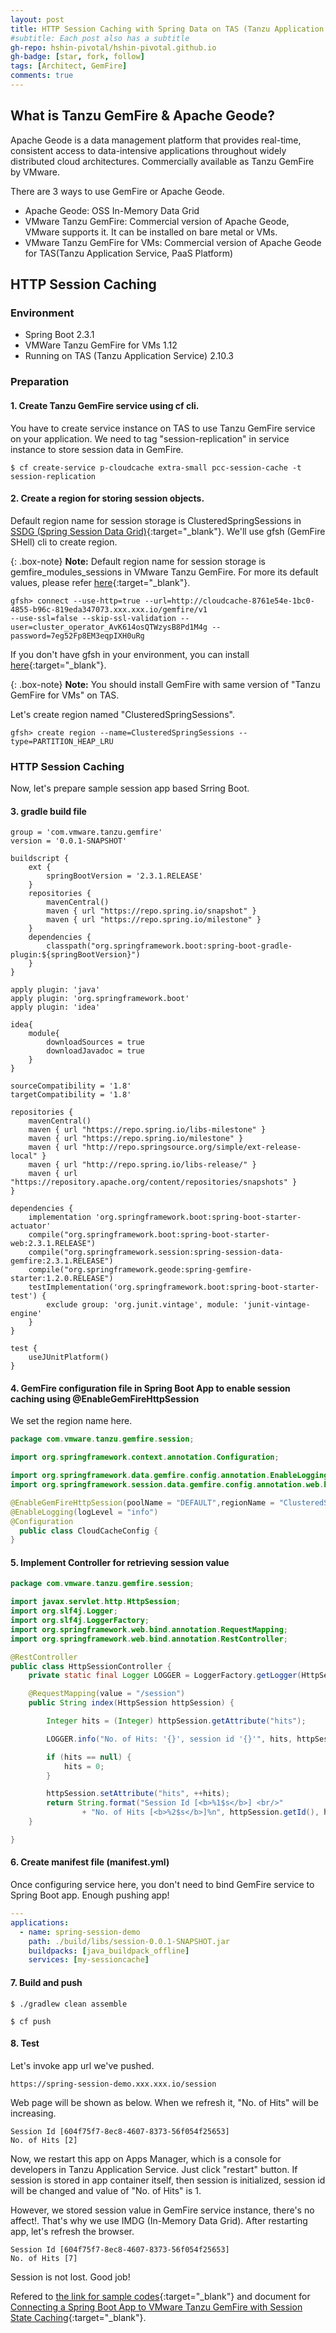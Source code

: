 ```yaml
---
layout: post
title: HTTP Session Caching with Spring Data on TAS (Tanzu Application Service)
#subtitle: Each post also has a subtitle
gh-repo: hshin-pivotal/hshin-pivotal.github.io
gh-badge: [star, fork, follow]
tags: [Architect, GemFire]
comments: true
---
```


## What is Tanzu GemFire & Apache Geode?

Apache Geode is a data management platform that provides real-time, consistent access to data-intensive applications throughout widely distributed cloud architectures. Commercially available as Tanzu GemFire by VMware.

There are 3 ways to use GemFire or Apache Geode. 
- Apache Geode: OSS In-Memory Data Grid
- VMware Tanzu GemFire: Commercial version of Apache Geode, VMware supports it. It can be installed on bare metal or VMs.
- VMware Tanzu GemFire for VMs: Commercial version of Apache Geode for TAS(Tanzu Application Service, PaaS Platform)


## HTTP Session Caching

### Environment
- Spring Boot 2.3.1
- VMWare Tanzu GemFire for VMs 1.12
- Running on TAS (Tanzu Application Service) 2.10.3

### Preparation

#### 1. Create Tanzu GemFire service using cf cli.
You have to create service instance on TAS to use Tanzu GemFire service on your application. We need to tag "session-replication" in service instance to store session data in GemFire.

```shell
$ cf create-service p-cloudcache extra-small pcc-session-cache -t session-replication
```

#### 2. Create a region for storing session objects.
Default region name for session storage is ClusteredSpringSessions in [SSDG (Spring Session Data Grid)](https://spring.io/projects/spring-session-data-geode){:target="_blank"}. We'll use gfsh (GemFire SHell) cli to create region. 

{: .box-note}
**Note:** Default region name for session storage is gemfire_modules_sessions in VMware Tanzu GemFire. For more its default values, please refer [here](https://gemfire.docs.pivotal.io/910/geode/tools_modules/http_session_mgmt/tomcat_changing_gf_default_cfg.html){:target="_blank"}. 


```shell
gfsh> connect --use-http=true --url=http://cloudcache-8761e54e-1bc0-4855-b96c-819eda347073.xxx.xxx.io/gemfire/v1
--use-ssl=false --skip-ssl-validation --user=cluster_operator_AvK614osQTWzysB8Pd1M4g --password=7eg52Fp8EM3eqpIXH0uRg
```
If you don't have gfsh in your environment, you can install [here](2020-10-29-gemfire-installation-on-mac){:target="_blank"}. 

{: .box-note}
**Note:** You should install GemFire with same version of "Tanzu GemFire for VMs" on TAS.

Let's create region named "ClusteredSpringSessions".

```shell
gfsh> create region --name=ClusteredSpringSessions --type=PARTITION_HEAP_LRU
```

### HTTP Session Caching

Now, let's prepare sample session app based Srring Boot.

#### 3. gradle build file

```text
group = 'com.vmware.tanzu.gemfire'
version = '0.0.1-SNAPSHOT'

buildscript {
    ext {
        springBootVersion = '2.3.1.RELEASE'
    }
    repositories {
        mavenCentral()
        maven { url "https://repo.spring.io/snapshot" }
        maven { url "https://repo.spring.io/milestone" }
    }
    dependencies {
        classpath("org.springframework.boot:spring-boot-gradle-plugin:${springBootVersion}")
    }
}

apply plugin: 'java'
apply plugin: 'org.springframework.boot'
apply plugin: 'idea'

idea{
    module{
        downloadSources = true
        downloadJavadoc = true
    }
}

sourceCompatibility = '1.8'
targetCompatibility = '1.8'

repositories {
    mavenCentral()
    maven { url "https://repo.spring.io/libs-milestone" }
    maven { url "https://repo.spring.io/milestone" }
    maven { url "http://repo.springsource.org/simple/ext-release-local" }
    maven { url "http://repo.spring.io/libs-release/" }
    maven { url "https://repository.apache.org/content/repositories/snapshots" }
}

dependencies {
    implementation 'org.springframework.boot:spring-boot-starter-actuator'
    compile("org.springframework.boot:spring-boot-starter-web:2.3.1.RELEASE")
    compile("org.springframework.session:spring-session-data-gemfire:2.3.1.RELEASE")
    compile("org.springframework.geode:spring-gemfire-starter:1.2.0.RELEASE")
    testImplementation('org.springframework.boot:spring-boot-starter-test') {
        exclude group: 'org.junit.vintage', module: 'junit-vintage-engine'
    }
}

test {
    useJUnitPlatform()
}
```

#### 4. GemFire configuration file in Spring Boot App to enable session caching using @EnableGemFireHttpSession

We set the region name here.

```java
package com.vmware.tanzu.gemfire.session;

import org.springframework.context.annotation.Configuration;

import org.springframework.data.gemfire.config.annotation.EnableLogging;
import org.springframework.session.data.gemfire.config.annotation.web.http.EnableGemFireHttpSession;

@EnableGemFireHttpSession(poolName = "DEFAULT",regionName = "ClusteredSpringSessions")
@EnableLogging(logLevel = "info")
@Configuration
  public class CloudCacheConfig {
}
```

#### 5. Implement Controller for retrieving session value

```java
package com.vmware.tanzu.gemfire.session;

import javax.servlet.http.HttpSession;
import org.slf4j.Logger;
import org.slf4j.LoggerFactory;
import org.springframework.web.bind.annotation.RequestMapping;
import org.springframework.web.bind.annotation.RestController;

@RestController
public class HttpSessionController {
    private static final Logger LOGGER = LoggerFactory.getLogger(HttpSessionController.class);

    @RequestMapping(value = "/session")
    public String index(HttpSession httpSession) {

        Integer hits = (Integer) httpSession.getAttribute("hits");

        LOGGER.info("No. of Hits: '{}', session id '{}'", hits, httpSession.getId());

        if (hits == null) {
            hits = 0;
        }

        httpSession.setAttribute("hits", ++hits);
        return String.format("Session Id [<b>%1$s</b>] <br/>"
                + "No. of Hits [<b>%2$s</b>]%n", httpSession.getId(), httpSession.getAttribute("hits"));
    }

}
```

#### 6. Create manifest file (manifest.yml)
Once configuring service here, you don't need to bind GemFire service to Spring Boot app. Enough pushing app!

```yml
---
applications:
  - name: spring-session-demo
    path: ./build/libs/session-0.0.1-SNAPSHOT.jar
    buildpacks: [java_buildpack_offline]
    services: [my-sessioncache]
```

#### 7. Build and push

```shell
$ ./gradlew clean assemble

$ cf push
```

#### 8. Test

Let's invoke app url we've pushed. 

```text
https://spring-session-demo.xxx.xxx.io/session
```

Web page will be shown as below. When we refresh it, "No. of Hits" will be increasing.
```text
Session Id [604f75f7-8ec8-4607-8373-56f054f25653]
No. of Hits [2]
```

Now, we restart this app on Apps Manager, which is a console for developers in Tanzu Application Service. Just click "restart" button. If session is stored in app container itself, then session is initialized, session id will be changed and value of "No. of Hits" is 1. 

However, we stored session value in GemFire service instance, there's no affect!. That's why we use IMDG (In-Memory Data Grid). After restarting app, let's refresh the browser.

```text
Session Id [604f75f7-8ec8-4607-8373-56f054f25653]
No. of Hits [7]
```

Session is not lost. Good job!

Refered to [the link for sample codes](https://github.com/Tanzu-Solutions-Engineering/PivotalCloudCache-Workshop/){:target="_blank"} and document for [Connecting a Spring Boot App to VMware Tanzu GemFire with Session State Caching](https://docs.pivotal.io/p-cloud-cache/1-12/Spring-SessionState.html){:target="_blank"}.

